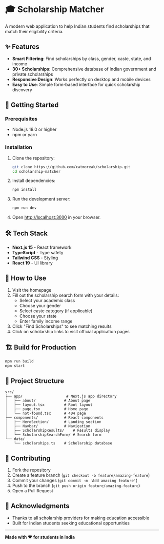 # 🎓 Scholarship Matcher

A modern web application to help Indian students find scholarships that match their eligibility criteria.

## ✨ Features

- **Smart Filtering**: Find scholarships by class, gender, caste, state, and income
- **30+ Scholarships**: Comprehensive database of Indian government and private scholarships
- **Responsive Design**: Works perfectly on desktop and mobile devices
- **Easy to Use**: Simple form-based interface for quick scholarship discovery

## 🚀 Getting Started

### Prerequisites

- Node.js 18.0 or higher
- npm or yarn

### Installation

1. Clone the repository:
   ```bash
   git clone https://github.com/catmoreak/scholarship.git
   cd scholarship-matcher
   ```

2. Install dependencies:
   ```bash
   npm install
   ```

3. Run the development server:
   ```bash
   npm run dev
   ```

4. Open [http://localhost:3000](http://localhost:3000) in your browser.

## 🛠 Tech Stack

- **Next.js 15** - React framework
- **TypeScript** - Type safety
- **Tailwind CSS** - Styling
- **React 19** - UI library

## 📖 How to Use

1. Visit the homepage
2. Fill out the scholarship search form with your details:
   - Select your academic class
   - Choose your gender
   - Select caste category (if applicable)
   - Choose your state
   - Enter family income range
3. Click "Find Scholarships" to see matching results
4. Click on scholarship links to visit official application pages

## 🏗 Build for Production

```bash
npm run build
npm start
```

## 📁 Project Structure

```
src/
├── app/                    # Next.js app directory
│   ├── about/             # About page
│   ├── layout.tsx         # Root layout
│   ├── page.tsx           # Home page
│   └── not-found.tsx      # 404 page
├── components/            # React components
│   ├── HeroSection/       # Landing section
│   ├── Navbar/            # Navigation
│   ├── ScholarshipResults/    # Results display
│   └── ScholarshipSearchForm/ # Search form
└── data/
    └── scholarships.ts    # Scholarship database
```

## 🤝 Contributing

1. Fork the repository
2. Create a feature branch (`git checkout -b feature/amazing-feature`)
3. Commit your changes (`git commit -m 'Add amazing feature'`)
4. Push to the branch (`git push origin feature/amazing-feature`)
5. Open a Pull Request



## 🙏 Acknowledgments

- Thanks to all scholarship providers for making education accessible
- Built for Indian students seeking educational opportunities

---

**Made with ❤️ for students in India**
